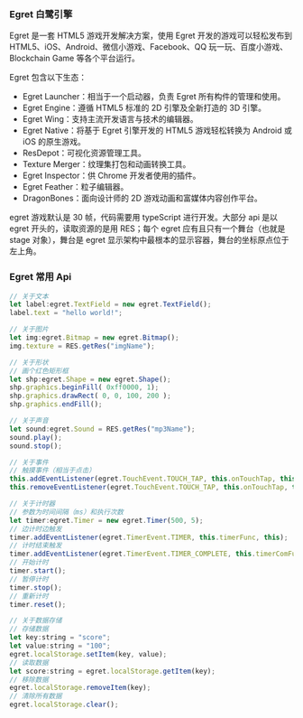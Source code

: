 
### Egret 白鹭引擎
Egret 是一套 HTML5 游戏开发解决方案，使用 Egret 开发的游戏可以轻松发布到 HTML5、iOS、Android、微信小游戏、Facebook、QQ 玩一玩、百度小游戏、Blockchain Game 等各个平台运行。  

Egret 包含以下生态：

- Egret Launcher：相当于一个启动器，负责 Egret 所有构件的管理和使用。  
- Egret Engine：遵循 HTML5 标准的 2D 引擎及全新打造的 3D 引擎。  
- Egret Wing：支持主流开发语言与技术的编辑器。  
- Egret Native：将基于 Egret 引擎开发的 HTML5 游戏轻松转换为 Android 或 iOS 的原生游戏。  
- ResDepot：可视化资源管理工具。  
- Texture Merger：纹理集打包和动画转换工具。  
- Egret Inspector：供 Chrome 开发者使用的插件。  
- Egret Feather：粒子编辑器。  
- DragonBones：面向设计师的 2D 游戏动画和富媒体内容创作平台。  

egret 游戏默认是 30 帧，代码需要用 typeScript 进行开发。大部分 api 是以 egret 开头的，读取资源的是用 RES；每个 egret 应有且只有一个舞台（也就是 stage 对象），舞台是 egret 显示架构中最根本的显示容器，舞台的坐标原点位于左上角。

### Egret 常用 Api

```javascript
// 关于文本
let label:egret.TextField = new egret.TextField(); 
label.text = "hello world!"; 

// 关于图片
let img:egret.Bitmap = new egret.Bitmap();
img.texture = RES.getRes("imgName");

// 关于形状
// 画个红色矩形框
let shp:egret.Shape = new egret.Shape();
shp.graphics.beginFill( 0xff0000, 1);
shp.graphics.drawRect( 0, 0, 100, 200 );
shp.graphics.endFill();

// 关于声音
let sound:egret.Sound = RES.getRes("mp3Name");
sound.play();
sound.stop();

// 关于事件
// 触摸事件（相当于点击）
this.addEventListener(egret.TouchEvent.TOUCH_TAP, this.onTouchTap, this);
this.removeEventListener(egret.TouchEvent.TOUCH_TAP, this.onTouchTap, this);

// 关于计时器
// 参数为时间间隔（ms）和执行次数
let timer:egret.Timer = new egret.Timer(500, 5); 
// 边计时边触发
timer.addEventListener(egret.TimerEvent.TIMER, this.timerFunc, this);
// 计时结束触发
timer.addEventListener(egret.TimerEvent.TIMER_COMPLETE, this.timerComFunc, this);
// 开始计时
timer.start();
// 暂停计时
timer.stop();
// 重新计时
timer.reset();

// 关于数据存储
// 存储数据
let key:string = "score";
let value:string = "100";
egret.localStorage.setItem(key, value);
// 读取数据
let score:string = egret.localStorage.getItem(key);
// 移除数据
egret.localStorage.removeItem(key);
// 清除所有数据
egret.localStorage.clear();
```

